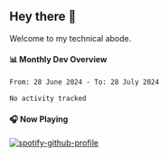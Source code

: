 ## Hey there 👋

Welcome to my technical abode.

#### 📊 Monthly Dev Overview
<!--START_SECTION:waka-->

```txt
From: 28 June 2024 - To: 28 July 2024

No activity tracked
```

<!--END_SECTION:waka-->

#### 🎧 Now Playing

[![spotify-github-profile](https://spotify-github-profile.vercel.app/api/view?uid=james2mid&cover_image=true&theme=natemoo-re)](https://open.spotify.com/user/james2mid?si=2b3baf2b09cb499e)
